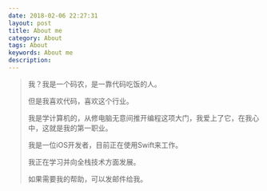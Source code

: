 ```yaml
---
date: 2018-02-06 22:27:31
layout: post
title: About me
category: About
tags: About
keywords: About me
description:
---
```


>      
>    
> 我？我是一个码农，是一靠代码吃饭的人。
> 
> 但是我喜欢代码，喜欢这个行业。
> 
> 我是学计算机的，从修电脑无意间推开编程这项大门，我爱上了它，在我心中，这就是我的第一职业。
> 
> 我是一位iOS开发者，目前正在使用Swift来工作。
>    
>    
>     
> 我正在学习并向全栈技术方面发展。
>    
>    
>    
> 
> 
> 如果需要我的帮助，可以发邮件给我。
>    


